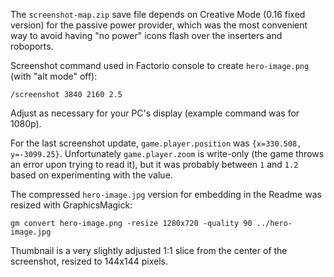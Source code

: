 The `screenshot-map.zip` save file depends on Creative Mode (0.16 fixed version) for the passive power provider, which was the most convenient way to avoid having "no power" icons flash over the inserters and roboports.

Screenshot command used in Factorio console to create `hero-image.png` (with "alt mode" off):

    /screenshot 3840 2160 2.5

Adjust as necessary for your PC's display (example command was for 1080p).

For the last screenshot update, `game.player.position` was `{x=330.508, y=-3099.25}`. Unfortunately `game.player.zoom` is write-only (the game throws an error upon trying to read it), but it was probably between `1` and `1.2` based on experimenting with the value.

The compressed `hero-image.jpg` version for embedding in the Readme was resized with GraphicsMagick:

    gm convert hero-image.png -resize 1280x720 -quality 90 ../hero-image.jpg

Thumbnail is a very slightly adjusted 1:1 slice from the center of the screenshot, resized to 144x144 pixels.
